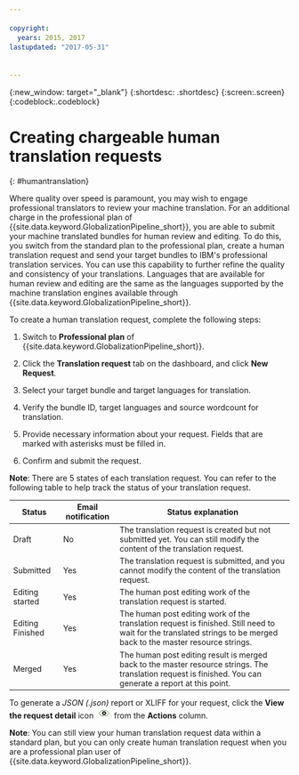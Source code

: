 ```yaml
---

copyright:
  years: 2015, 2017
lastupdated: "2017-05-31"


---
```


{:new_window: target="_blank"}
{:shortdesc: .shortdesc}
{:screen:.screen}
{:codeblock:.codeblock}

# Creating chargeable human translation requests
{: #humantranslation}

Where quality over speed is paramount, you may wish to engage professional translators to review your machine translation. For an additional charge in the professional plan of {{site.data.keyword.GlobalizationPipeline_short}}, you are able to submit your machine translated bundles for human review and editing. To do this, you switch from the standard plan to the professional plan, create a human translation request and send your target bundles to IBM's professional translation services. You can use this capability to further refine the quality and consistency of your translations. Languages that are available for human review and editing are the same as the languages supported by the machine translation engines available through {{site.data.keyword.GlobalizationPipeline_short}}. 

To create a human translation request, complete the following steps: 

1. Switch to **Professional plan** of {{site.data.keyword.GlobalizationPipeline_short}}.

2. Click the **Translation request** tab on the dashboard, and click **New Request**.

3. Select your target bundle and target languages for translation. 

4. Verify the bundle ID, target languages and source wordcount for translation. 

5. Provide necessary information about your request. Fields that are marked with asterisks must be filled in.

6. Confirm and submit the request.


**Note**: There are 5 states of each translation request. You can refer to the following table to help track the status of your translation request.

| Status | Email notification | Status explanation |
|--------|--------------------|--------------------|
| Draft  | No | The translation request is created but not submitted yet. You can still modify the content of the translation request. |
| Submitted | Yes | The translation request is submitted, and you cannot modify the content of the translation request. |
| Editing started | Yes | The human post editing work of the translation request is started. |
| Editing Finished | Yes | The human post editing work of the translation request is finished. Still need to wait for the translated strings to be merged back to the master resource strings. |
| Merged | Yes | The human post editing result is merged back to the master resource strings. The translation request is finished. You can generate a report at this point.|


To generate a *JSON (.json)* report or XLIFF for your request, click the **View the request detail** icon ![Select the view request detail icon to view the translations of target language](images/viewProjectDetailIcon.png) from the **Actions** column.  

**Note**: You can still view your human translation request data within a standard plan, but you can only create human translation request when you are a professional plan user of {{site.data.keyword.GlobalizationPipeline_short}}.
